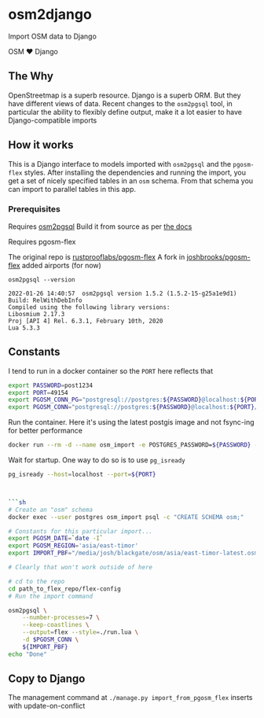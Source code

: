 # osm2django

Import OSM data to Django

OSM :heart: Django

## The Why

OpenStreetmap is a superb resource. Django is a superb ORM. But they have different views of data. Recent changes to the `osm2pgsql` tool, in particular the ability to flexibly define output, make it a lot easier to have Django-compatible imports

## How it works

This is a Django interface to models imported with `osm2pgsql`  and the `pgosm-flex` styles. After installing the dependencies and running the import, you get a set of nicely specified tables in an `osm` schema. From that schema you can import to parallel tables in this app.

### Prerequisites

Requires [osm2pgsql](https://github.com/openstreetmap/osm2pgsql)
Build it from source as per [the docs](https://github.com/openstreetmap/osm2pgsql/blob/master/README.md#building)

Requires pgosm-flex

The original repo is [rustprooflabs/pgosm-flex](https://github.com/rustprooflabs/pgosm-flex)
A fork in [joshbrooks/pgosm-flex](https://github.com/joshbrooks/pgosm-flex) added airports (for now)

`osm2pgsql --version`

```pre
2022-01-26 14:40:57  osm2pgsql version 1.5.2 (1.5.2-15-g25a1e9d1)
Build: RelWithDebInfo
Compiled using the following library versions:
Libosmium 2.17.3
Proj [API 4] Rel. 6.3.1, February 10th, 2020
Lua 5.3.3
```

## Constants

I tend to run in a docker container so the `PORT` here reflects that

```sh
export PASSWORD=post1234
export PORT=49154
export PGOSM_CONN_PG="postgresql://postgres:${PASSWORD}@localhost:${PORT}/postgres"
export PGOSM_CONN="postgresql://postgres:${PASSWORD}@localhost:${PORT}/postgres"
```

Run the container. Here it's using the latest postgis image and not fsync-ing for better performance

```sh
docker run --rm -d --name osm_import -e POSTGRES_PASSWORD=${PASSWORD} -p ${PORT}:5432 postgis/postgis:14-3.2 -c fsync=off
```

Wait for startup. One way to do so is to use `pg_isready`

```sh
pg_isready --host=localhost --port=${PORT}



```sh
# Create an "osm" schema
docker exec --user postgres osm_import psql -c "CREATE SCHEMA osm;"
```

```sh
# Constants for this particular import...
export PGOSM_DATE=`date -I`
export PGOSM_REGION='asia/east-timor'
export IMPORT_PBF="/media/josh/blackgate/osm/asia/east-timor-latest.osm.pbf"

# Clearly that won't work outside of here

# cd to the repo
cd path_to_flex_repo/flex-config
# Run the import command

osm2pgsql \
    --number-processes=7 \
    --keep-coastlines \
    --output=flex --style=./run.lua \
    -d $PGOSM_CONN \
    ${IMPORT_PBF}
echo "Done"
```

## Copy to Django

The management command at `./manage.py import_from_pgosm_flex` inserts with update-on-conflict
